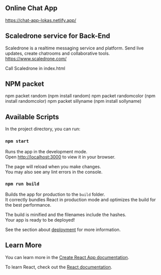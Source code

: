 ## Online Chat App
https://chat-app-lokas.netlify.app/

## Scaledrone service for Back-End

Scaledrone is a realtime messaging service and platform. Send live updates, create chatrooms and collaborative tools.
https://www.scaledrone.com/

Call Scaledrone in index.html
<script src='https://cdn.scaledrone.com/scaledrone.min.js'></script>


## NPM packet

npm packet random (npm install random)
npm packet randomcolor (npm install randomcolor)
npm packet sillyname (npm install sollyname)


## Available Scripts

In the project directory, you can run:

### `npm start`

Runs the app in the development mode.\
Open [http://localhost:3000](http://localhost:3000) to view it in your browser.

The page will reload when you make changes.\
You may also see any lint errors in the console.



### `npm run build`

Builds the app for production to the `build` folder.\
It correctly bundles React in production mode and optimizes the build for the best performance.

The build is minified and the filenames include the hashes.\
Your app is ready to be deployed!

See the section about [deployment](https://facebook.github.io/create-react-app/docs/deployment) for more information.



## Learn More

You can learn more in the [Create React App documentation](https://facebook.github.io/create-react-app/docs/getting-started).

To learn React, check out the [React documentation](https://reactjs.org/).
